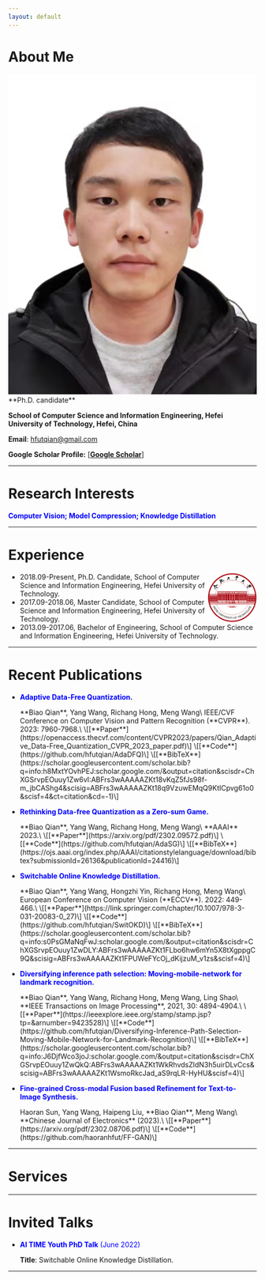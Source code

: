 ```yaml
---
layout: default
---
```



# About Me

<img class="profile-picture" src="biaoqian.jpg">
**Ph.D. candidate**

**School of Computer Science and Information Engineering, Hefei University of Technology, Hefei, China**
   
**Email**: hfutqian@gmail.com

**Google Scholar Profile:** \[[**Google Scholar**](https://scholar.google.com/citations?user=hSaWNR0AAAAJ)\]

---

# Research Interests
<p style="color: #0000FF;"><b>Computer Vision;  Model Compression;  Knowledge Distillation</b></p>

---

# Experience

<img src="hfut.png" style="height: 100px; width: auto;" align="right"/>

+ 2018.09-Present, Ph.D. Candidate, School of Computer Science and Information Engineering, Hefei University of Technology.
+ 2017.09-2018.06, Master Candidate, School of Computer Science and Information Engineering, Hefei University of Technology.
+ 2013.09-2017.06, Bachelor of Engineering, School of Computer Science and Information Engineering, Hefei University of Technology.

---

# Recent Publications
+ <p style="color: #0000FF;"><b>Adaptive Data-Free Quantization.</b></p>
  **Biao Qian**, Yang Wang, Richang Hong, Meng Wang\
  IEEE/CVF Conference on Computer Vision and Pattern Recognition (**CVPR**). 2023: 7960-7968.\
  \[[**Paper**](https://openaccess.thecvf.com/content/CVPR2023/papers/Qian_Adaptive_Data-Free_Quantization_CVPR_2023_paper.pdf)\]
  \[[**Code**](https://github.com/hfutqian/AdaDFQ)\]
  \[[**BibTeX**](https://scholar.googleusercontent.com/scholar.bib?q=info:h8MxtYOvhPEJ:scholar.google.com/&output=citation&scisdr=ChXGSrvpEOuuy1Zw6vI:ABFrs3wAAAAAZKt18vKqZ5fJs98f-m_jbCAShg4&scisig=ABFrs3wAAAAAZKt18q9VzuwEMqQ9KtICpvg61o0&scisf=4&ct=citation&cd=-1)\]
  


+ <p style="color: #0000FF;"><b>Rethinking Data-free Quantization as a Zero-sum Game.</b></p>
  **Biao Qian**, Yang Wang, Richang Hong, Meng Wang\
  **AAAI** 2023.\
  \[[**Paper**](https://arxiv.org/pdf/2302.09572.pdf)\]
  \[[**Code**](https://github.com/hfutqian/AdaSG)\]
  \[[**BibTeX**](https://ojs.aaai.org/index.php/AAAI/citationstylelanguage/download/bibtex?submissionId=26136&publicationId=24416)\]


+ <p style="color: #0000FF;"><b>Switchable Online Knowledge Distillation.</b></p> 
  **Biao Qian**, Yang Wang, Hongzhi Yin, Richang Hong, Meng Wang\
  European Conference on Computer Vision (**ECCV**). 2022: 449-466.\
  \[[**Paper**](https://link.springer.com/chapter/10.1007/978-3-031-20083-0_27)\]
  \[[**Code**](https://github.com/hfutqian/SwitOKD)\]
  \[[**BibTeX**](https://scholar.googleusercontent.com/scholar.bib?q=info:s0PsGMaNqFwJ:scholar.google.com/&output=citation&scisdr=ChXGSrvpEOuuy1ZwDLY:ABFrs3wAAAAAZKt1FLbo6hw6mYn5X8tXgppgC9Q&scisig=ABFrs3wAAAAAZKt1FPUWeFYcOj_dKijzuM_v1zs&scisf=4)\]


+ <p style="color: #0000FF;"><b>Diversifying inference path selection: Moving-mobile-network for landmark recognition.</b></p> 
  **Biao Qian**, Yang Wang, Richang Hong, Meng Wang, Ling Shao\
  **IEEE Transactions on Image Processing**, 2021, 30: 4894-4904.\
  \[[**Paper**](https://ieeexplore.ieee.org/stamp/stamp.jsp?tp=&arnumber=9423528)\]
  \[[**Code**](https://github.com/hfutqian/Diversifying-Inference-Path-Selection-Moving-Mobile-Network-for-Landmark-Recognition)\]
  \[[**BibTeX**](https://scholar.googleusercontent.com/scholar.bib?q=info:J6DjfWco3joJ:scholar.google.com/&output=citation&scisdr=ChXGSrvpEOuuy1ZwQkQ:ABFrs3wAAAAAZKt1WkRhvdsZldN3h5uirDLvCcs&scisig=ABFrs3wAAAAAZKt1WsmoRkcJad_aS9rqLR-HyHU&scisf=4)\]


+ <p style="color: #0000FF;"><b>Fine-grained Cross-modal Fusion based Refinement for Text-to-Image Synthesis.</b></p> 
  Haoran Sun, Yang Wang, Haipeng Liu, **Biao Qian**, Meng Wang\
  **Chinese Journal of Electronics** (2023).\
  \[[**Paper**](https://arxiv.org/pdf/2302.08706.pdf)\]
  \[[**Code**](https://github.com/haoranhfut/FF-GAN)\]


---

# Services


---

# Invited Talks
+ <p style="color: #0000FF;"><b>AI TIME Youth PhD Talk</b> (June 2022)</p>
  
  **Title**: Switchable Online Knowledge Distillation.

---





